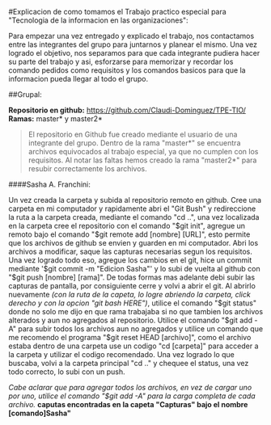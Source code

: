 #Explicacion de como tomamos el Trabajo practico especial para "Tecnologia de la informacion en las organizaciones":

Para empezar una vez entregado y explicado el trabajo, nos contactamos entre las integrantes del grupo para juntarnos y planear el mismo. Una vez logrado el objetivo, nos separamos para que cada integrante pudiera hacer su parte del trabajo y asi, esforzarse para memorizar y recordar los comando pedidos como requisitos y los comandos basicos para que la informacion pueda llegar al todo el grupo.


##Grupal:

**Repositorio en github:** https://github.com/Claudi-Dominguez/TPE-TIO/
**Ramas:** master* y master2*
> El repositorio en Github fue creado mediante el usuario de una integrante del grupo. Dentro de la rama "master*" se encuentra archivos equivocados al trabajo especial, ya que no cumplen con los requisitos. Al notar las faltas hemos creado la rama "master2*" para resubir correctamente los archivos.

####Sasha A. Franchini:

Un vez creada la carpeta y subida al repositorio remoto en github. Cree una carpeta en mi computador y rapidamente abri el "Git Bush" y redireccione la ruta a la carpeta creada, mediante el comando "cd ..", una vez localizada en la carpeta cree el repositorio con el comando "$git init", agregue un remoto bajo el comando "$git remote add [nombre] [URL]", esto permite que los archivos de github se envien y guarden en mi computador. Abri los archivos a modificar, saque las capturas necesarias segun los requisitos. Una vez logrado todo eso, agregue los cambios en el git, hice un commit mediante '$git commit -m "Edicion Sasha"' y lo subi de vuelta al github con "$git push [nombre] [rama]".
De todas formas mas adelante debi subir las capturas de pantalla, por consiguiente cerre y volvi a abrir el git. Al abrirlo nuevamente *(con la ruta de la capeta, lo logre abriendo la carpeta, click derecho y con la opcion "git bash HERE")*, utilice el comando "$git status" donde no solo me dijo en que rama trabajaba si no que tambien los archivos alterados y aun no agregados al repositorio. Utilice el comando "$git add -A" para subir todos los archivos aun no agregados y utilice un comando que me recomendo el programa "$git reset HEAD [archivo]", como el archivo estaba dentro de una carpeta use un codigo "cd [carpeta]" para acceder a la carpeta y utilizar el codigo recomendado. Una vez logrado lo que buscaba, volvi a la carpeta principal "cd .." y chequee el status, una vez todo correcto, lo subi con un push.

*Cabe aclarar que para agregar todos los archivos, en vez de cargar uno por uno, utilice el comando "$git add -A" para la carga completa de cada archivo.*
**caputas encontradas en la capeta "Capturas" bajo el nombre [comando]Sasha"**